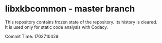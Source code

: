 # libxkbcommon - master branch

This repository contains frozen state of the repository.
Its history is cleared. It is used only for static code
analysis with Codacy.

Commit Time: 1702710429
